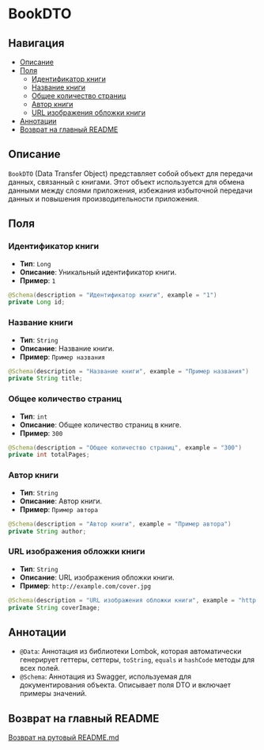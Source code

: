 # BookDTO

## Навигация

- [Описание](#описание)
- [Поля](#поля)
  - [Идентификатор книги](#идентификатор-книги)
  - [Название книги](#название-книги)
  - [Общее количество страниц](#общее-количество-страниц)
  - [Автор книги](#автор-книги)
  - [URL изображения обложки книги](#url-изображения-обложки-книги)
- [Аннотации](#аннотации)
- [Возврат на главный README](#возврат-на-главный-readme)

## Описание

`BookDTO` (Data Transfer Object) представляет собой объект для передачи данных, связанный с книгами. Этот объект используется для обмена данными между слоями приложения, избежания избыточной передачи данных и повышения производительности приложения. 

## Поля

### Идентификатор книги

- **Тип**: `Long`
- **Описание**: Уникальный идентификатор книги.
- **Пример**: `1`

```java
@Schema(description = "Идентификатор книги", example = "1")
private Long id;
```

### Название книги

- **Тип**: `String`
- **Описание**: Название книги.
- **Пример**: `Пример названия`

```java
@Schema(description = "Название книги", example = "Пример названия")
private String title;
```

### Общее количество страниц

- **Тип**: `int`
- **Описание**: Общее количество страниц в книге.
- **Пример**: `300`

```java
@Schema(description = "Общее количество страниц", example = "300")
private int totalPages;
```

### Автор книги

- **Тип**: `String`
- **Описание**: Автор книги.
- **Пример**: `Пример автора`

```java
@Schema(description = "Автор книги", example = "Пример автора")
private String author;
```

### URL изображения обложки книги

- **Тип**: `String`
- **Описание**: URL изображения обложки книги.
- **Пример**: `http://example.com/cover.jpg`

```java
@Schema(description = "URL изображения обложки книги", example = "http://example.com/cover.jpg")
private String coverImage;
```

## Аннотации

- `@Data`: Аннотация из библиотеки Lombok, которая автоматически генерирует геттеры, сеттеры, `toString`, `equals` и `hashCode` методы для всех полей.
- `@Schema`: Аннотация из Swagger, используемая для документирования объекта. Описывает поля DTO и включает примеры значений.

## Возврат на главный README

[Возврат на рутовый README.md](../../../../README.md)
